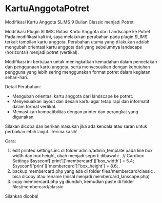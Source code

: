 # KartuAnggotaPotret
Modifikasi Kartu Anggota SLiMS 9 Bulian Classic menjadi Potret

Modifikasi Plugin SLIMS: Rotasi Kartu Anggota dari Landscape ke Potret
Pada modifikasi kali ini, saya melakukan perubahan pada plugin SLIMS terkait tampilan kartu anggota. Perubahan utama yang dilakukan adalah mengubah orientasi kartu anggota dari yang sebelumnya landscape (horizontal) menjadi potret (vertikal).

Modifikasi ini bertujuan untuk meningkatkan kemudahan dalam pencetakan dan penggunaan kartu anggota, serta menyesuaikan dengan kebutuhan pengguna yang lebih sering menggunakan format potret dalam kegiatan sehari-hari.

Detail Perubahan:
- Mengubah orientasi kartu anggota dari landscape ke potret.
- Menyesuaikan layout dan desain kartu agar tetap rapi dan informatif dalam format vertikal.
- Memastikan kompatibilitas dengan printer dan perangkat yang digunakan.

Silakan dicoba dan berikan masukan jika ada kendala atau saran untuk perbaikan lebih lanjut. Terima kasih!

Cara:
1. edit printed.settings.inc  di folder admin/admin_template 
pada line box width dan box height, ubah menjadi seperti dibawah:
.
// Cardbox Settings
$sysconf['print']['membercard']['box_width'] = 5.4;
$sysconf['print']['membercard']['box_height'] = 8.6;
.
2. backup membercard.php yang ada di folder files/membercard/classic .. bisa dicopy atau rename (misal menjadi membercard_lanscape.php)
3. copy membercard.php yg diunduh, kemudian paste di folder files/membercard/classic

Silahkan dicoba!

